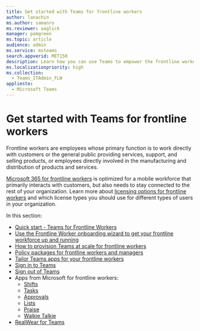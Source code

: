 ```yaml
---
title: Get started with Teams for frontline workers
author: lanachin
ms.author: samanro
ms.reviewer: aaglick
manager: pamgreen
ms.topic: article
audience: admin
ms.service: msteams
search.appverid: MET150
description: Learn how you can use Teams to empower the frontline workers in your organization.
ms.localizationpriority: high
ms.collection: 
  - Teams_ITAdmin_FLW
appliesto: 
  - Microsoft Teams
---
```


# Get started with Teams for frontline workers

Frontline workers are employees whose primary function is to work directly with customers or the general public providing services, support, and selling products, or employees directly involved in the manufacturing and distribution of products and services.

[Microsoft 365 for frontline workers](https://www.microsoft.com/microsoft-365/enterprise/frontline) is optimized for a mobile workforce that primarily interacts with customers, but also needs to stay connected to the rest of your organization. Learn more about [licensing options for frontline workers](/microsoft-365/frontline/flw-licensing-options?bc=%2fmicrosoftteams%2fbreadcrumb%2ftoc.json&toc=%2fmicrosoftteams%2ftoc.json) and which license types you should use for different types of users in your organization.

In this section:

- [Quick start - Teams for Frontline Workers](flw-quickstart.yml)
- [Use the Frontline Worker onboarding wizard to get your frontline workforce up and running](flw-onboarding-wizard.md)
- [How to provision Teams at scale for frontline workers](flw-scripted-deployment.md)
- [Policy packages for frontline workers and managers](manage-policy-packages.md)
- [Tailor Teams apps for your frontline workers](pin-teams-apps-based-on-license.md)
- [Sign in to Teams](sign-in-teams.md)
- [Sign out of Teams](sign-out-of-teams.md)
- Apps from Microsoft for frontline workers:
  - [Shifts](expand-teams-across-your-org/shifts-for-teams-landing-page.md)
  - [Tasks](manage-tasks-app.md)
  - [Approvals](approval-admin.md)
  - [Lists](manage-lists-app.md)
  - [Praise](manage-praise-app.md)
  - [Walkie Talkie](walkie-talkie.md)
- [RealWear for Teams](flw-realwear.md)
